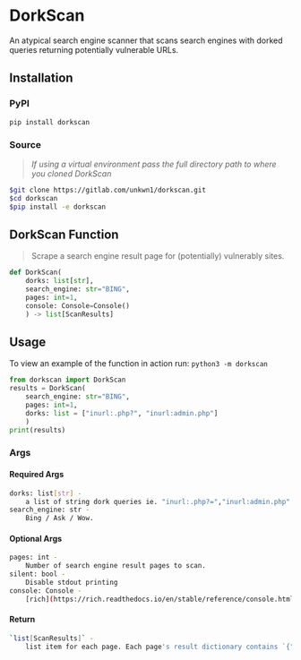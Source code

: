 # DorkScan

An atypical search engine scanner that scans search engines with dorked queries returning potentially vulnerable URLs.

## Installation

### PyPI

`pip install dorkscan`

### Source

> *If using a virtual environment pass the full directory path to where you cloned DorkScan*

```sh
$git clone https://gitlab.com/unkwn1/dorkscan.git
$cd dorkscan
$pip install -e dorkscan
```

## DorkScan Function

> Scrape a search engine result page for (potentially) vulnerably sites.

```python
def DorkScan(
    dorks: list[str],
    search_engine: str="BING",
    pages: int=1,
    console: Console=Console()
    ) -> list[ScanResults]
```

## Usage

To view an example of the function in action run:
 `python3 -m dorkscan`

```python
from dorkscan import DorkScan
results = DorkScan(
    search_engine: str="BING",
    pages: int=1,
    dorks: list = ["inurl:.php?", "inurl:admin.php"]
    )
print(results)
```

### Args

#### Required Args

```sh
dorks: list[str] -
    a list of string dork queries ie. "inurl:.php?=","inurl:admin.php"
search_engine: str -
    Bing / Ask / Wow.
```

#### Optional Args

```sh
pages: int -
    Number of search engine result pages to scan.
silent: bool -
    Disable stdout printing
console: Console -
    [rich](https://rich.readthedocs.io/en/stable/reference/console.html) console object for printing.
```

#### Return

```sh
`list[ScanResults]` -
    list item for each page. Each page's result dictionary contains `{"dork": str, "links": list}`
```
